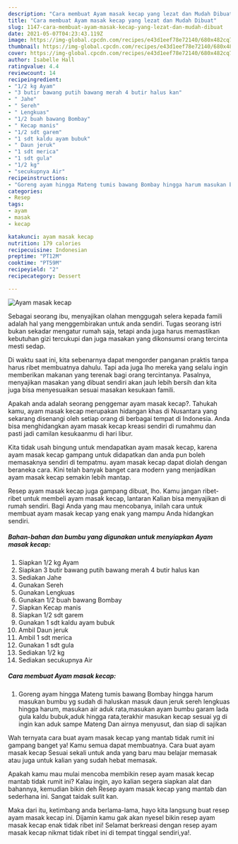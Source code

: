 ```yaml
---
description: "Cara membuat Ayam masak kecap yang lezat dan Mudah Dibuat"
title: "Cara membuat Ayam masak kecap yang lezat dan Mudah Dibuat"
slug: 1147-cara-membuat-ayam-masak-kecap-yang-lezat-dan-mudah-dibuat
date: 2021-05-07T04:23:43.119Z
image: https://img-global.cpcdn.com/recipes/e43d1eef78e72140/680x482cq70/ayam-masak-kecap-foto-resep-utama.jpg
thumbnail: https://img-global.cpcdn.com/recipes/e43d1eef78e72140/680x482cq70/ayam-masak-kecap-foto-resep-utama.jpg
cover: https://img-global.cpcdn.com/recipes/e43d1eef78e72140/680x482cq70/ayam-masak-kecap-foto-resep-utama.jpg
author: Isabelle Hall
ratingvalue: 4.4
reviewcount: 14
recipeingredient:
- "1/2 kg Ayam"
- "3 butir bawang putih bawang merah 4 butir halus kan"
- " Jahe"
- " Sereh"
- " Lengkuas"
- "1/2 buah bawang Bombay"
- " Kecap manis"
- "1/2 sdt garem"
- "1 sdt kaldu ayam bubuk"
- " Daun jeruk"
- "1 sdt merica"
- "1 sdt gula"
- "1/2 kg"
- "secukupnya Air"
recipeinstructions:
- "Goreng ayam hingga Mateng tumis bawang Bombay hingga harum masukan bumbu yg sudah di haluskan masuk daun jeruk sereh lengkuas hingga harum, masukan air aduk rata,masukan ayam bumbu garam lada gula kaldu bubuk,aduk hingga rata,terakhir masukan kecap sesuai yg di ingin kan aduk sampe Mateng Dan airnya menyusut, dan siap di sajikan"
categories:
- Resep
tags:
- ayam
- masak
- kecap

katakunci: ayam masak kecap 
nutrition: 179 calories
recipecuisine: Indonesian
preptime: "PT12M"
cooktime: "PT59M"
recipeyield: "2"
recipecategory: Dessert

---
```



![Ayam masak kecap](https://img-global.cpcdn.com/recipes/e43d1eef78e72140/680x482cq70/ayam-masak-kecap-foto-resep-utama.jpg)

Sebagai seorang ibu, menyajikan olahan menggugah selera kepada famili adalah hal yang menggembirakan untuk anda sendiri. Tugas seorang istri bukan sekadar mengatur rumah saja, tetapi anda juga harus memastikan kebutuhan gizi tercukupi dan juga masakan yang dikonsumsi orang tercinta mesti sedap.

Di waktu  saat ini, kita sebenarnya dapat mengorder panganan praktis tanpa harus ribet membuatnya dahulu. Tapi ada juga lho mereka yang selalu ingin memberikan makanan yang terenak bagi orang tercintanya. Pasalnya, menyajikan masakan yang dibuat sendiri akan jauh lebih bersih dan kita juga bisa menyesuaikan sesuai masakan kesukaan famili. 



Apakah anda adalah seorang penggemar ayam masak kecap?. Tahukah kamu, ayam masak kecap merupakan hidangan khas di Nusantara yang sekarang disenangi oleh setiap orang di berbagai tempat di Indonesia. Anda bisa menghidangkan ayam masak kecap kreasi sendiri di rumahmu dan pasti jadi camilan kesukaanmu di hari libur.

Kita tidak usah bingung untuk mendapatkan ayam masak kecap, karena ayam masak kecap gampang untuk didapatkan dan anda pun boleh memasaknya sendiri di tempatmu. ayam masak kecap dapat diolah dengan beraneka cara. Kini telah banyak banget cara modern yang menjadikan ayam masak kecap semakin lebih mantap.

Resep ayam masak kecap juga gampang dibuat, lho. Kamu jangan ribet-ribet untuk membeli ayam masak kecap, lantaran Kalian bisa menyajikan di rumah sendiri. Bagi Anda yang mau mencobanya, inilah cara untuk membuat ayam masak kecap yang enak yang mampu Anda hidangkan sendiri.

<!--inarticleads1-->

##### Bahan-bahan dan bumbu yang digunakan untuk menyiapkan Ayam masak kecap:

1. Siapkan 1/2 kg Ayam
1. Siapkan 3 butir bawang putih bawang merah 4 butir halus kan
1. Sediakan  Jahe
1. Gunakan  Sereh
1. Gunakan  Lengkuas
1. Gunakan 1/2 buah bawang Bombay
1. Siapkan  Kecap manis
1. Siapkan 1/2 sdt garem
1. Gunakan 1 sdt kaldu ayam bubuk
1. Ambil  Daun jeruk
1. Ambil 1 sdt merica
1. Gunakan 1 sdt gula
1. Sediakan 1/2 kg
1. Sediakan secukupnya Air




<!--inarticleads2-->

##### Cara membuat Ayam masak kecap:

1. Goreng ayam hingga Mateng tumis bawang Bombay hingga harum masukan bumbu yg sudah di haluskan masuk daun jeruk sereh lengkuas hingga harum, masukan air aduk rata,masukan ayam bumbu garam lada gula kaldu bubuk,aduk hingga rata,terakhir masukan kecap sesuai yg di ingin kan aduk sampe Mateng Dan airnya menyusut, dan siap di sajikan




Wah ternyata cara buat ayam masak kecap yang mantab tidak rumit ini gampang banget ya! Kamu semua dapat membuatnya. Cara buat ayam masak kecap Sesuai sekali untuk anda yang baru mau belajar memasak atau juga untuk kalian yang sudah hebat memasak.

Apakah kamu mau mulai mencoba membikin resep ayam masak kecap mantab tidak rumit ini? Kalau ingin, ayo kalian segera siapkan alat dan bahannya, kemudian bikin deh Resep ayam masak kecap yang mantab dan sederhana ini. Sangat taidak sulit kan. 

Maka dari itu, ketimbang anda berlama-lama, hayo kita langsung buat resep ayam masak kecap ini. Dijamin kamu gak akan nyesel bikin resep ayam masak kecap enak tidak ribet ini! Selamat berkreasi dengan resep ayam masak kecap nikmat tidak ribet ini di tempat tinggal sendiri,ya!.

